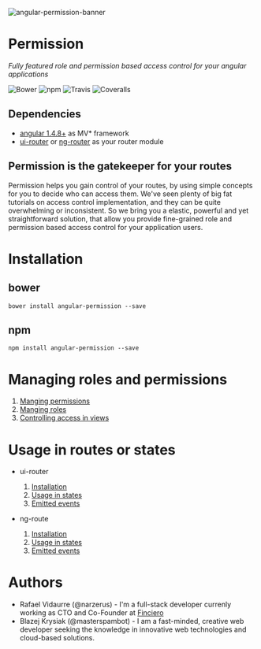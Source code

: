 ![angular-permission-banner](https://i.imgsafe.org/d6c48d4.png)

Permission
============================
*Fully featured role and permission based access control for your angular applications*

![Bower](https://img.shields.io/bower/v/angular-permission.svg?style=flat-square)
![npm](https://img.shields.io/npm/v/angular-permission.svg?style=flat-square)
![Travis](https://img.shields.io/travis/Narzerus/angular-permission.svg?style=flat-square)
![Coveralls](https://img.shields.io/coveralls/Narzerus/angular-permission.svg?style=flat-square)

Dependencies
----------------------------
- [angular 1.4.8+](https://github.com/angular/angular) as MV* framework
- [ui-router](https://github.com/angular-ui/ui-router) or [ng-router](https://docs.angularjs.org/api/ngRoute) as your router module

Permission is the gatekeeper for your routes
----------------------------
Permission helps you gain control of your routes, by using simple concepts for you to decide who can access them.
We've seen plenty of big fat tutorials on access control implementation, and they can be quite overwhelming or inconsistent. 
So we bring you a elastic, powerful and yet straightforward solution, that allow you provide fine-grained 
role and permission based access control for your application users.

Installation
============================

bower
----------------------------
```
bower install angular-permission --save
```

npm
----------------------------
```
npm install angular-permission --save
```

Managing roles and permissions
============================
1. [Manging permissions]()
2. [Manging roles]()
3. [Controlling access in views]()

Usage in routes or states
============================
- ui-router 
  1. [Installation]()
  2. [Usage in states]()
  3. [Emitted events]()

- ng-route
  1. [Installation]()
  2. [Usage in states]()
  3. [Emitted events]()

Authors
============================
- Rafael Vidaurre (@narzerus) - I'm a full-stack developer currenly working as CTO and Co-Founder at [Finciero](http://www.finciero.com)
- Blazej Krysiak (@masterspambot) - I am a fast-minded, creative web developer seeking the knowledge in innovative web technologies and cloud-based solutions.
